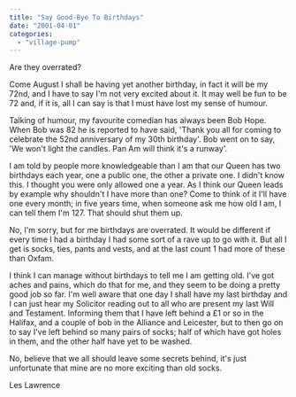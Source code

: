 ```yaml
---
title: "Say Good-Bye To Birthdays"
date: "2001-04-01"
categories: 
  - "village-pump"
---
```


Are they overrated?

Come August I shall be having yet another birthday, in fact it will be my 72nd, and I have to say I'm not very excited about it. It may well be fun to be 72 and, if it is, all I can say is that I must have lost my sense of humour.

Talking of humour, my favourite comedian has always been Bob Hope. When Bob was 82 he is reported to have said, 'Thank you all for coming to celebrate the 52nd anniversary of my 30th birthday'. Bob went on to say, 'We won't light the candles. Pan Am will think it's a runway'.

I am told by people more knowledgeable than I am that our Queen has two birthdays each year, one a public one, the other a private one. I didn't know this. I thought you were only allowed one a year. As I think our Queen leads by example why shouldn't I have more than one? Come to think of it I'll have one every month; in five years time, when someone ask me how old I am, I can tell them I'm 127. That should shut them up.

No, I'm sorry, but for me birthdays are overrated. It would be different if every time I had a birthday I had some sort of a rave up to go with it. But all I get is socks, ties, pants and vests, and at the last count 1 had more of these than Oxfam.

I think I can manage without birthdays to tell me I am getting old. I've got aches and pains, which do that for me, and they seem to be doing a pretty good job so far. I'm well aware that one day I shall have my last birthday and I can just hear my Solicitor reading out to all who are present my last Will and Testament. Informing them that I have left behind a £1 or so in the Halifax, and a couple of bob in the Alliance and Leicester, but to then go on to say I've left behind so many pairs of socks; half of which have got holes in them, and the other half have yet to be washed.

No, believe that we all should leave some secrets behind, it's just unfortunate that mine are no more exciting than old socks.

Les Lawrence
